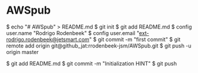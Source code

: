 # AWSpub

 $ echo "# AWSpub" > README.md
 $ git init
 $ git add README.md
 $ config user.name "Rodrigo Rodenbeek"
 $ config user.email "ext-rodrigo.rodenbeek@jetsmart.com"
 $ git commit -m "first commit"
 $ git remote add origin git@github_jat:rrodenbeek-jsm/AWSpub.git
 $ git push -u origin master

 $ git add README.md
 $ git commit -m "Initialization HINT"
 $ git push
